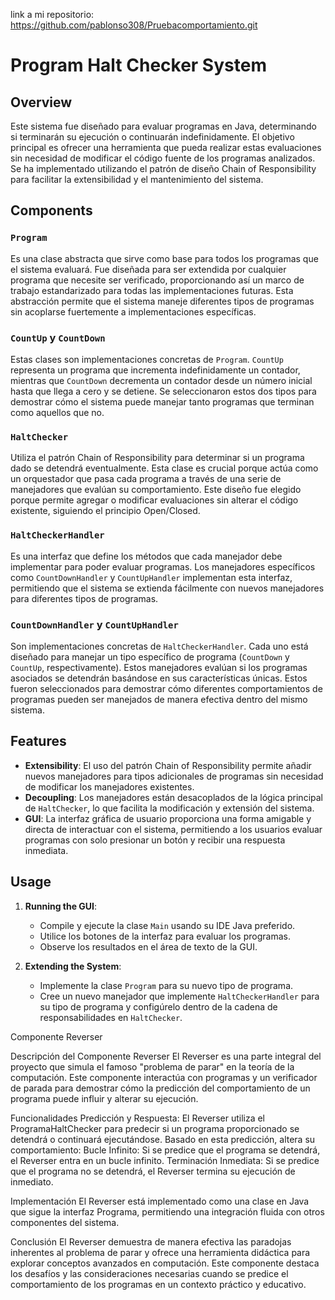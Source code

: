 link a mi repositorio: https://github.com/pablonso308/Pruebacomportamiento.git


# Program Halt Checker System

## Overview

Este sistema fue diseñado para evaluar programas en Java, determinando si terminarán su ejecución o continuarán indefinidamente. El objetivo principal es ofrecer una herramienta que pueda realizar estas evaluaciones sin necesidad de modificar el código fuente de los programas analizados. Se ha implementado utilizando el patrón de diseño Chain of Responsibility para facilitar la extensibilidad y el mantenimiento del sistema.

## Components

### `Program`
Es una clase abstracta que sirve como base para todos los programas que el sistema evaluará. Fue diseñada para ser extendida por cualquier programa que necesite ser verificado, proporcionando así un marco de trabajo estandarizado para todas las implementaciones futuras. Esta abstracción permite que el sistema maneje diferentes tipos de programas sin acoplarse fuertemente a implementaciones específicas.

### `CountUp` y `CountDown`
Estas clases son implementaciones concretas de `Program`. `CountUp` representa un programa que incrementa indefinidamente un contador, mientras que `CountDown` decrementa un contador desde un número inicial hasta que llega a cero y se detiene. Se seleccionaron estos dos tipos para demostrar cómo el sistema puede manejar tanto programas que terminan como aquellos que no.

### `HaltChecker`
Utiliza el patrón Chain of Responsibility para determinar si un programa dado se detendrá eventualmente. Esta clase es crucial porque actúa como un orquestador que pasa cada programa a través de una serie de manejadores que evalúan su comportamiento. Este diseño fue elegido porque permite agregar o modificar evaluaciones sin alterar el código existente, siguiendo el principio Open/Closed.

### `HaltCheckerHandler`
Es una interfaz que define los métodos que cada manejador debe implementar para poder evaluar programas. Los manejadores específicos como `CountDownHandler` y `CountUpHandler` implementan esta interfaz, permitiendo que el sistema se extienda fácilmente con nuevos manejadores para diferentes tipos de programas.

### `CountDownHandler` y `CountUpHandler`
Son implementaciones concretas de `HaltCheckerHandler`. Cada uno está diseñado para manejar un tipo específico de programa (`CountDown` y `CountUp`, respectivamente). Estos manejadores evalúan si los programas asociados se detendrán basándose en sus características únicas. Estos fueron seleccionados para demostrar cómo diferentes comportamientos de programas pueden ser manejados de manera efectiva dentro del mismo sistema.

## Features

- **Extensibility**: El uso del patrón Chain of Responsibility permite añadir nuevos manejadores para tipos adicionales de programas sin necesidad de modificar los manejadores existentes.
- **Decoupling**: Los manejadores están desacoplados de la lógica principal de `HaltChecker`, lo que facilita la modificación y extensión del sistema.
- **GUI**: La interfaz gráfica de usuario proporciona una forma amigable y directa de interactuar con el sistema, permitiendo a los usuarios evaluar programas con solo presionar un botón y recibir una respuesta inmediata.

## Usage

1. **Running the GUI**:
   - Compile y ejecute la clase `Main` usando su IDE Java preferido.
   - Utilice los botones de la interfaz para evaluar los programas.
   - Observe los resultados en el área de texto de la GUI.

2. **Extending the System**:
   - Implemente la clase `Program` para su nuevo tipo de programa.
   - Cree un nuevo manejador que implemente `HaltCheckerHandler` para su tipo de programa y configúrelo dentro de la cadena de responsabilidades en `HaltChecker`.

Componente Reverser

Descripción del Componente Reverser
El Reverser es una parte integral del proyecto que simula el famoso "problema de parar" en la teoría de la computación. Este componente interactúa con programas y un verificador de parada para demostrar cómo la predicción del comportamiento de un programa puede influir y alterar su ejecución.

Funcionalidades
Predicción y Respuesta: El Reverser utiliza el ProgramaHaltChecker para predecir si un programa proporcionado se detendrá o continuará ejecutándose. Basado en esta predicción, altera su comportamiento:
Bucle Infinito: Si se predice que el programa se detendrá, el Reverser entra en un bucle infinito.
Terminación Inmediata: Si se predice que el programa no se detendrá, el Reverser termina su ejecución de inmediato.

Implementación
El Reverser está implementado como una clase en Java que sigue la interfaz Programa, permitiendo una integración fluida con otros componentes del sistema.

Conclusión
El Reverser demuestra de manera efectiva las paradojas inherentes al problema de parar y ofrece una herramienta didáctica para explorar conceptos avanzados en computación. Este componente destaca los desafíos y las consideraciones necesarias cuando se predice el comportamiento de los programas en un contexto práctico y educativo.


